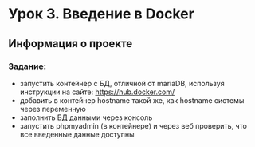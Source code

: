 # Урок 3. Введение в Docker
## Информация о проекте
### Задание:

* запустить контейнер с БД, отличной от mariaDB, используя инструкции на сайте: https://hub.docker.com/
* добавить в контейнер hostname такой же, как hostname системы через переменную
* заполнить БД данными через консоль
* запустить phpmyadmin (в контейнере) и через веб проверить, что все введенные данные доступны
